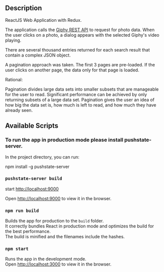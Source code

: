 ## Description

ReactJS Web Application with Redux.

The application calls the [Giphy REST API](http://api.giphy.com/) to request for photo data. When the user clicks on a photo, a dialog appears with the selected Giphy's video playing.

There are several thousand entries returned for each search result that contain a complex JSON object. 

A pagination approach was taken. The first 3 pages are pre-loaded. If the user clicks on another page, the data only for that page is loaded.

Rational:

Pagination divides large data sets into smaller subsets that are manageable for the user to read. Significant performance can be achieved by only returning subsets of a large data set. Pagination gives the user an idea of how big the data set is, how much is left to read, and how much they have already seen.

## Available Scripts

### To run the app in production mode please install pushstate-server.

In the project directory, you can run:<br>

npm install -g pushstate-server<br>
### `pushstate-server build`
start [http://localhost:9000](http://localhost:9000)<br>

Open [http://localhost:9000](http://localhost:9000) to view it in the browser.

### `npm run build`

Builds the app for production to the `build` folder.<br>
It correctly bundles React in production mode and optimizes the build for the best performance.<br>
The build is minified and the filenames include the hashes.<br>

### `npm start`

Runs the app in the development mode.<br>
Open [http://localhost:3000](http://localhost:3000) to view it in the browser.
